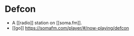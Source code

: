 # Defcon

- A [[radio]] station on [[soma.fm]].
- [[go]] https://somafm.com/player/#/now-playing/defcon



